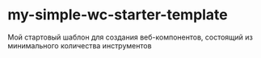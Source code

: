 # my-simple-wc-starter-template

Мой стартовый шаблон для создания веб-компонентов, состоящий из минимального
количества инструментов
